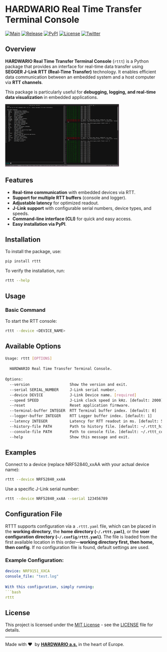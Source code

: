 # HARDWARIO Real Time Transfer Terminal Console

[![Main](https://github.com/hardwario/py-rttt/actions/workflows/publish.yaml/badge.svg)](https://github.com/hardwario/py-rttt/actions/workflows/publish.yaml)
[![Release](https://img.shields.io/github/release/hardwario/py-rttt.svg)](https://github.com/hardwario/py-rttt/releases)
[![PyPI](https://img.shields.io/pypi/v/rttt.svg)](https://pypi.org/project/rttt/)
[![License](https://img.shields.io/github/license/hardwario/py-rttt.svg)](https://github.com/hardwario/py-rttt/blob/master/LICENSE)
[![Twitter](https://img.shields.io/twitter/follow/hardwario_en.svg?style=social&label=Follow)](https://twitter.com/hardwario_en)

## Overview

**HARDWARIO Real Time Transfer Terminal Console** (`rttt`) is a Python package that provides an interface for real-time data transfer using **SEGGER J-Link RTT (Real-Time Transfer)** technology. It enables efficient data communication between an embedded system and a host computer via **RTT channels**.

This package is particularly useful for **debugging, logging, and real-time data visualization** in embedded applications.

<a href="https://github.com/hardwario/py-rttt/raw/main/image.png" target="_blank">
    <img src="https://github.com/hardwario/py-rttt/raw/main/image.png" alt="alt text" height="200">
</a>

## Features

- **Real-time communication** with embedded devices via RTT.
- **Support for multiple RTT buffers** (console and logger).
- **Adjustable latency** for optimized readout.
- **J-Link support** with configurable serial numbers, device types, and speeds.
- **Command-line interface (CLI)** for quick and easy access.
- **Easy installation via PyPI**.

## Installation

To install the package, use:

```bash
pip install rttt
```

To verify the installation, run:

```bash
rttt --help
```

## Usage

### Basic Command
To start the RTT console:

```bash
rttt --device <DEVICE_NAME>
```

## Available Options

```bash
Usage: rttt [OPTIONS]

  HARDWARIO Real Time Transfer Terminal Console.

Options:
  --version                  Show the version and exit.
  --serial SERIAL_NUMBER     J-Link serial number.
  --device DEVICE            J-Link Device name. [required]
  --speed SPEED              J-Link clock speed in kHz. [default: 2000]
  --reset                    Reset application firmware.
  --terminal-buffer INTEGER  RTT Terminal buffer index. [default: 0]
  --logger-buffer INTEGER    RTT Logger buffer index. [default: 1]
  --latency INTEGER          Latency for RTT readout in ms. [default: 50]
  --history-file PATH        Path to history file. [default: ~/.rttt_history]
  --console-file PATH        Path to console file. [default: ~/.rttt_console]
  --help                     Show this message and exit.
```


## Examples

Connect to a device (replace NRF52840_xxAA with your actual device name):

```bash
rttt --device NRF52840_xxAA
```

Use a specific J-Link serial number:

```bash
rttt --device NRF52840_xxAA --serial 123456789
```

## Configuration File

RTTT supports configuration via a `.rttt.yaml` file, which can be placed in the **working directory**, the **home directory (`~/.rttt.yaml`)**, or the **user configuration directory (`~/.config/rttt.yaml`)**. The file is loaded from the first available location in this order—**working directory first, then home, then config**. If no configuration file is found, default settings are used.

### Example Configuration:

```yaml
device: NRF9151_XXCA
console_file: "test.log"

With this configuration, simply running:
```bash
rttt
```

## License

This project is licensed under the [MIT License](https://opensource.org/licenses/MIT/) - see the [LICENSE](LICENSE) file for details.

---

Made with &#x2764;&nbsp; by [**HARDWARIO a.s.**](https://www.hardwario.com/) in the heart of Europe.

